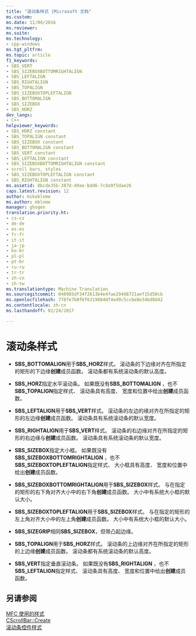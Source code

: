 ```yaml
---
title: "滚动条样式 |Microsoft 文档"
ms.custom: 
ms.date: 11/04/2016
ms.reviewer: 
ms.suite: 
ms.technology:
- cpp-windows
ms.tgt_pltfrm: 
ms.topic: article
f1_keywords:
- SBS_VERT
- SBS_SIZEBOXBOTTOMRIGHTALIGN
- SBS_LEFTALIGN
- SBS_RIGHTALIGN
- SBS_TOPALIGN
- SBS_SIZEBOXTOPLEFTALIGN
- SBS_BOTTOMALIGN
- SBS_SIZEBOX
- SBS_HORZ
dev_langs:
- C++
helpviewer_keywords:
- SBS_HORZ constant
- SBS_TOPALIGN constant
- SBS_SIZEBOX constant
- SBS_BOTTOMALIGN constant
- SBS_VERT constant
- SBS_LEFTALIGN constant
- SBS_SIZEBOXBOTTOMRIGHTALIGN constant
- scroll bars, styles
- SBS_SIZEBOXTOPLEFTALIGN constant
- SBS_RIGHTALIGN constant
ms.assetid: 8bcde35b-387d-49ae-bdd6-7cda9f5dae26
caps.latest.revision: 12
author: mikeblome
ms.author: mblome
manager: ghogen
translation.priority.ht:
- cs-cz
- de-de
- es-es
- fr-fr
- it-it
- ja-jp
- ko-kr
- pl-pl
- pt-br
- ru-ru
- tr-tr
- zh-cn
- zh-tw
ms.translationtype: Machine Translation
ms.sourcegitcommit: 040985df34f2613b4e4fae29498721aef15d50cb
ms.openlocfilehash: 778fe7b0f6f6319884df4ed9c5ccbe8e34bd8d42
ms.contentlocale: zh-cn
ms.lasthandoff: 02/24/2017

---
```

# <a name="scroll-bar-styles"></a>滚动条样式
-   **SBS_BOTTOMALIGN**用于**SBS_HORZ**样式。 滚动条的下边缘对齐在所指定的矩形的下边缘**创建**成员函数。 滚动条都有系统滚动条的默认高度。  
  
-   **SBS_HORZ**指定水平滚动条。 如果既没有**SBS_BOTTOMALIGN** ，也不**SBS_TOPALIGN**指定样式、 滚动条具有高度、 宽度和位置中给出**创建**成员函数。  
  
-   **SBS_LEFTALIGN**用于**SBS_VERT**样式。 滚动条的左边的缘对齐在所指定的矩形的左边缘**创建**成员函数。 滚动条具有系统滚动条的默认宽度。  
  
-   **SBS_RIGHTALIGN**用于**SBS_VERT**样式。 滚动条的右边缘对齐在所指定的矩形的右边缘与**创建**成员函数。 滚动条具有系统滚动条的默认宽度。  
  
-   **SBS_SIZEBOX**指定大小框。 如果既没有**SBS_SIZEBOXBOTTOMRIGHTALIGN** ，也不**SBS_SIZEBOXTOPLEFTALIGN**指定样式、 大小框具有高度、 宽度和位置中给出**创建**成员函数。  
  
-   **SBS_SIZEBOXBOTTOMRIGHTALIGN**用于**SBS_SIZEBOX**样式。 与在指定的矩形的右下角对齐大小中的右下角**创建**成员函数。 大小中有系统大小框的默认大小。  
  
-   **SBS_SIZEBOXTOPLEFTALIGN**用于**SBS_SIZEBOX**样式。 与在指定的矩形的左上角对齐大小中的左上角**创建**成员函数。 大小中有系统大小框的默认大小。  
  
-   **SBS_SIZEGRIP**相同**SBS_SIZEBOX**，但带凸起边缘。  
  
-   **SBS_TOPALIGN**用于**SBS_HORZ**样式。 滚动条的上边缘对齐在所指定的矩形的上边缘**创建**成员函数。 滚动条都有系统滚动条的默认高度。  
  
-   **SBS_VERT**指定垂直滚动条。 如果既没有**SBS_RIGHTALIGN** ，也不**SBS_LEFTALIGN**指定样式、 滚动条具有高度、 宽度和位置中给出**创建**成员函数。  
  
## <a name="see-also"></a>另请参阅  
 [MFC 使用的样式](../../mfc/reference/styles-used-by-mfc.md)   
 [CScrollBar::Create](../../mfc/reference/cscrollbar-class.md#create)   
 [滚动条控件样式](http://msdn.microsoft.com/library/windows/desktop/bb787533)



